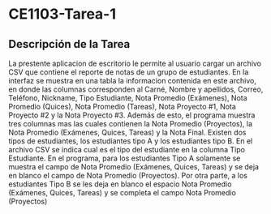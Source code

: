 CE1103-Tarea-1
====================================
## Descripción de la Tarea
La prestente aplicacion de escritorio le permite al usuario cargar un archivo CSV que contiene el reporte de notas de un grupo de estudiantes. En la interfaz se muestra en una tabla la informacion contenida en este archivo, en donde las columnas corresponden al Carné, Nombre y apellidos, Correo, Teléfono, Nickname, Tipo Estudiante, Nota Promedio (Exámenes), Nota Promedio (Quices), Nota Promedio (Tareas), Nota Proyecto #1, Nota Proyecto #2 y la Nota Proyecto #3. Además de esto, el programa muestra tres columnas mas las cuales contienen la Nota Promedio (Proyectos), la Nota Promedio (Exámenes, Quices, Tareas) y la Nota Final. 
Existen dos tipos de estudiantes, los estudiantes tipo A y los estudiantes tipo B. En el archivo CSV se indica cual es el tipo del estudiante en la columna Tipo Estudiante. En el programa, para los estudiantes Tipo A solamente se muestra el campo de Nota Promedio (Exámenes, Quices, Tareas) y se deja en blanco el campo de Nota Promedio (Proyectos). Por otra parte, a los estudiantes Tipo B se les deja en blanco el espacio Nota Promedio (Exámenes, Quices, Tareas) y se completa el campo Nota Promedio (Proyectos)
